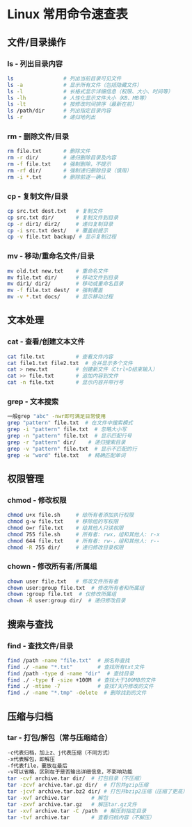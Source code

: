 # Linux 常用命令速查表

## 文件/目录操作

### ls - 列出目录内容
```bash
ls                # 列出当前目录可见文件
ls -a             # 显示所有文件（包括隐藏文件）
ls -l             # 长格式显示详细信息（权限、大小、时间等）
ls -lh            # 人性化显示文件大小（KB、MB等）
ls -lt            # 按修改时间排序（最新在前）
ls /path/dir      # 列出指定目录内容
ls -r             # 递归地列出
```

### rm - 删除文件/目录
```bash
rm file.txt       # 删除文件
rm -r dir/        # 递归删除目录及内容
rm -f file.txt    # 强制删除，不提示
rm -rf dir/       # 强制递归删除目录（慎用）
rm -i *.txt       # 删除前逐一确认
```

### cp - 复制文件/目录
```bash
cp src.txt dest.txt   # 复制文件
cp src.txt dir/       # 复制文件到目录
cp -r dir1/ dir2/     # 递归复制目录
cp -i src.txt dest/   # 覆盖前提示
cp -v file.txt backup/ # 显示复制过程
```

### mv - 移动/重命名文件/目录
```bash
mv old.txt new.txt    # 重命名文件
mv file.txt dir/      # 移动文件到目录
mv dir1/ dir2/        # 移动或重命名目录
mv -f file.txt dest/  # 强制覆盖
mv -v *.txt docs/     # 显示移动过程
```

## 文本处理

### cat - 查看/创建文本文件
```bash
cat file.txt          # 查看文件内容
cat file1.txt file2.txt  # 合并显示多个文件
cat > new.txt         # 创建新文件（Ctrl+D结束输入）
cat >> file.txt       # 追加内容到文件
cat -n file.txt       # 显示内容并带行号
```

### grep - 文本搜索
```bash
一般grep "abc" -nwr即可满足日常使用 
grep "pattern" file.txt  # 在文件中搜索模式
grep -i "pattern" file.txt  # 忽略大小写
grep -n "pattern" file.txt  # 显示匹配行号
grep -r "pattern" dir/    # 递归搜索目录
grep -v "pattern" file.txt  # 显示不匹配的行
grep -w "word" file.txt   # 精确匹配单词
```

## 权限管理

### chmod - 修改权限
```bash
chmod u+x file.sh     # 给所有者添加执行权限
chmod g-w file.txt    # 移除组的写权限
chmod o=r file.txt    # 给其他人只读权限
chmod 755 file.sh     # 所有者: rwx，组和其他人: r-x
chmod 644 file.txt    # 所有者: rw-，组和其他人: r--
chmod -R 755 dir/     # 递归修改目录权限
```

### chown - 修改所有者/所属组
```bash
chown user file.txt   # 修改文件所有者
chown user:group file.txt  # 修改所有者和所属组
chown :group file.txt  # 仅修改所属组
chown -R user:group dir/  # 递归修改目录
```

## 搜索与查找

### find - 查找文件/目录
```bash
find /path -name "file.txt"  # 按名称查找
find ./ -name "*.txt"        # 查找所有txt文件
find /path -type d -name "dir"  # 查找目录
find ./ -type f -size +100M  # 查找大于100MB的文件
find ./ -mtime -7            # 查找7天内修改的文件
find ./ -name "*.tmp" -delete  # 删除找到的文件
```

## 压缩与归档

### tar - 打包/解包（常与压缩结合）
```bash
-c代表归档，加上z、j代表压缩（不同方式）
-x代表解包，即解压
-f代表file，要放在最后
-v可以省略，区别在于是否输出详细信息，不影响功能
tar -cvf archive.tar dir/  # 打包目录（不压缩）
tar -zcvf archive.tar.gz dir/  # 打包并gzip压缩
tar -jcvf archive.tar.bz2 dir/ # 打包并bzip2压缩（压缩了更高）
tar -xvf archive.tar       # 解包
tar -zxvf archive.tar.gz   # 解压tar.gz文件
tar -xvf archive.tar -C /path  # 解压到指定目录
tar -tvf archive.tar       # 查看归档内容（不解压）
```
